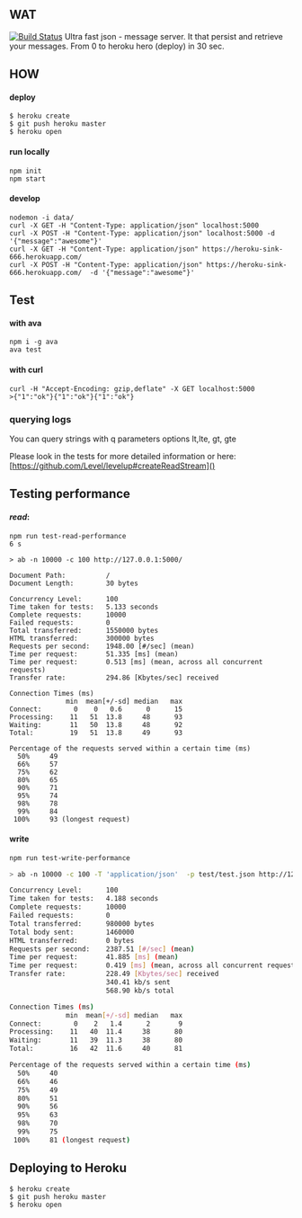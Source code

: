 ## WAT

[![Build Status](https://travis-ci.org/syzer/heroku-logger.svg?branch=master)](https://travis-ci.org/syzer/heroku-logger)
Ultra fast json - message server.
It that persist and retrieve your messages.
From 0 to heroku hero (deploy) in 30 sec.

## HOW

#### deploy
```
$ heroku create
$ git push heroku master
$ heroku open
```

#### run locally

```
npm init
npm start
```

#### develop
```
nodemon -i data/  
curl -X GET -H "Content-Type: application/json" localhost:5000
curl -X POST -H "Content-Type: application/json" localhost:5000 -d '{"message":"awesome"}'
curl -X GET -H "Content-Type: application/json" https://heroku-sink-666.herokuapp.com/
curl -X POST -H "Content-Type: application/json" https://heroku-sink-666.herokuapp.com/  -d '{"message":"awesome"}'
```
## Test

#### with ava
```
npm i -g ava
ava test
```

#### with curl
```
curl -H "Accept-Encoding: gzip,deflate" -X GET localhost:5000
>{"1":"ok"}{"1":"ok"}{"1":"ok"}
```

### querying logs
You can query strings with q parameters
options lt,lte, gt, gte

Please look in the tests for more detailed information or here:
[https://github.com/Level/levelup#createReadStream]()


## Testing performance

#### *read*:
```
npm run test-read-performance                                                                                                                                 6 s

> ab -n 10000 -c 100 http://127.0.0.1:5000/

Document Path:          /
Document Length:        30 bytes

Concurrency Level:      100
Time taken for tests:   5.133 seconds
Complete requests:      10000
Failed requests:        0
Total transferred:      1550000 bytes
HTML transferred:       300000 bytes
Requests per second:    1948.00 [#/sec] (mean)
Time per request:       51.335 [ms] (mean)
Time per request:       0.513 [ms] (mean, across all concurrent requests)
Transfer rate:          294.86 [Kbytes/sec] received

Connection Times (ms)
              min  mean[+/-sd] median   max
Connect:        0    0   0.6      0      15
Processing:    11   51  13.8     48      93
Waiting:       11   50  13.8     48      92
Total:         19   51  13.8     49      93

Percentage of the requests served within a certain time (ms)
  50%     49
  66%     57
  75%     62
  80%     65
  90%     71
  95%     74
  98%     78
  99%     84
 100%     93 (longest request)
```

#### write
```sh
npm run test-write-performance

> ab -n 10000 -c 100 -T 'application/json'  -p test/test.json http://127.0.0.1:5000/

Concurrency Level:      100
Time taken for tests:   4.188 seconds
Complete requests:      10000
Failed requests:        0
Total transferred:      980000 bytes
Total body sent:        1460000
HTML transferred:       0 bytes
Requests per second:    2387.51 [#/sec] (mean)
Time per request:       41.885 [ms] (mean)
Time per request:       0.419 [ms] (mean, across all concurrent requests)
Transfer rate:          228.49 [Kbytes/sec] received
                        340.41 kb/s sent
                        568.90 kb/s total

Connection Times (ms)
              min  mean[+/-sd] median   max
Connect:        0    2   1.4      2       9
Processing:    11   40  11.4     38      80
Waiting:       11   39  11.3     38      80
Total:         16   42  11.6     40      81

Percentage of the requests served within a certain time (ms)
  50%     40
  66%     46
  75%     49
  80%     51
  90%     56
  95%     63
  98%     70
  99%     75
 100%     81 (longest request)
```

## Deploying to Heroku

```
$ heroku create
$ git push heroku master
$ heroku open
```
